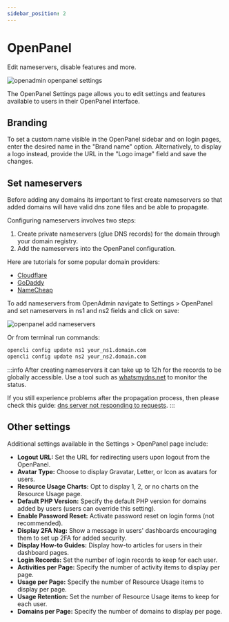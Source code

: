 ```yaml
---
sidebar_position: 2
---
```


# OpenPanel

Edit nameservers, disable features and more.

![openadmin openpanel settings](/img/admin/adminpanel_openpanel_settings.png)

The OpenPanel Settings page allows you to edit settings and features available to users in their OpenPanel interface.

## Branding

To set a custom name visible in the OpenPanel sidebar and on login pages, enter the desired name in the "Brand name" option. Alternatively, to display a logo instead, provide the URL in the "Logo image" field and save the changes.

## Set nameservers

Before adding any domains its important to first create nameservers so that added domains will have valid dns zone files and be able to propagate.

Configuring nameservers involves two steps:

1. Create private nameservers (glue DNS records) for the domain through your domain registry.
2. Add the nameservers into the OpenPanel configuration.

Here are tutorials for some popular domain providers:
- [Cloudflare](https://developers.cloudflare.com/dns/additional-options/custom-nameservers/zone-custom-nameservers/)
- [GoDaddy](https://uk.godaddy.com/help/add-custom-hostnames-12320)
- [NameCheap](https://www.namecheap.com/support/knowledgebase/article.aspx/768/10/how-do-i-register-personal-nameservers-for-my-domain/#:~:text=Click%20on%20the%20Manage%20option,5.)

To add nameservers from OpenAdmin navigate to Settings > OpenPanel and set nameservers in ns1 and ns2 fields and click on save:

![openpanel add nameservers](/img/admin/openadmin_add_ns.png)

Or from terminal run commands:
```bash
opencli config update ns1 your_ns1.domain.com
opencli config update ns2 your_ns2.domain.com
```

:::info
After creating nameservers it can take up to 12h for the records to be globally accessible. Use a tool such as [whatsmydns.net](https://www.whatsmydns.net/) to monitor the status.

If you still experience problems after the propagation process, then please check this guide: [dns server not responding to requests](https://community.openpanel.co/d/5-dns-server-does-not-respond-to-request-for-domain-zone).
:::


## Other settings

Additional settings available in the Settings > OpenPanel page include:

- **Logout URL:** Set the URL for redirecting users upon logout from the OpenPanel.
- **Avatar Type:** Choose to display Gravatar, Letter, or Icon as avatars for users.
- **Resource Usage Charts:** Opt to display 1, 2, or no charts on the Resource Usage page.
- **Default PHP Version:** Specify the default PHP version for domains added by users (users can override this setting).
- **Enable Password Reset:** Activate password reset on login forms (not recommended).
- **Display 2FA Nag:** Show a message in users' dashboards encouraging them to set up 2FA for added security.
- **Display How-to Guides:** Display how-to articles for users in their dashboard pages.
- **Login Records:** Set the number of login records to keep for each user.
- **Activities per Page:** Specify the number of activity items to display per page.
- **Usage per Page:** Specify the number of Resource Usage items to display per page.
- **Usage Retention:** Set the number of Resource Usage items to keep for each user.
- **Domains per Page:** Specify the number of domains to display per page.
